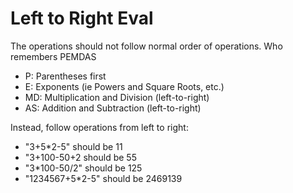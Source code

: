# Left to Right Eval

The operations should not follow normal order of operations. Who remembers PEMDAS

- P: Parentheses first
- E: Exponents (ie Powers and Square Roots, etc.)
- MD: Multiplication and Division (left-to-right)
- AS: Addition and Subtraction (left-to-right)

Instead, follow operations from left to right:

- "3+5*2-5" should be 11
- "3+100-50+2 should be 55
- "3*100-50/2" should be 125
- "1234567+5*2-5" should be 2469139